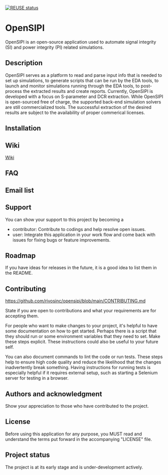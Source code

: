 <!--
SPDX-FileCopyrightText: © 2024 Rivos Inc.

SPDX-License-Identifier: Apache-2.0
-->
[![REUSE status](https://api.reuse.software/badge/github.com/rivosinc/opensipi)](https://api.reuse.software/info/github.com/rivosinc/opensipi)

# OpenSIPI
OpenSIPI is an open-source application used to automate signal integrity (SI) and power integrity (PI) related simulations.

## Description
OpenSIPI serves as a platform to read and parse input info that is needed to set up simulations, to generate scripts that can be run by the EDA tools, to launch and monitor simulations running through the EDA tools, to post-process the extracted results and create reports. Currently, OpenSIPI is developed with a focus on S-parameter and DCR extraction.
While OpenSIPI is open-sourced free of charge, the supported back-end simulation solvers are still commercialized tools. The successful extraction of the desired results are subject to the availability of proper commerical licenses.

## Installation

## Wiki

[Wiki](docs/Home.md)

## FAQ

## Email list

## Support
You can show your support to this project by becoming a
- contributor:
Contribute to codings and help resolve open issues.
- user:
Integrate this application in your work flow and come back with issues for fixing bugs or feature improvements.

## Roadmap
If you have ideas for releases in the future, it is a good idea to list them in the README.

## Contributing
https://github.com/rivosinc/opensipi/blob/main/CONTRIBUTING.md

State if you are open to contributions and what your requirements are for accepting them.

For people who want to make changes to your project, it's helpful to have some documentation on how to get started. Perhaps there is a script that they should run or some environment variables that they need to set. Make these steps explicit. These instructions could also be useful to your future self.

You can also document commands to lint the code or run tests. These steps help to ensure high code quality and reduce the likelihood that the changes inadvertently break something. Having instructions for running tests is especially helpful if it requires external setup, such as starting a Selenium server for testing in a browser.

## Authors and acknowledgment
Show your appreciation to those who have contributed to the project.

## License
Before using this application for any purpose, you MUST read and understand the terms put forward in the accompanying "LICENSE" file.

## Project status
The project is at its early stage and is under-development actively.
